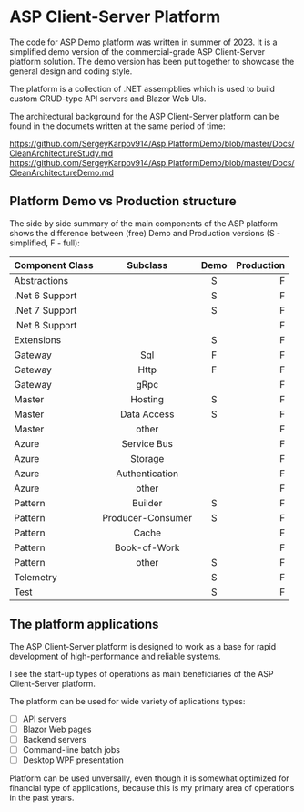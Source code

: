 # ASP Client-Server Platform

The code for ASP Demo platform was written in summer of 2023. It is a simplified demo version of the commercial-grade ASP Client-Server platform solution. The demo version has been put together to showcase the general design and coding style.  

The platform is a collection of .NET assempblies which is used to build custom CRUD-type API servers and Blazor Web UIs. 

The architectural background for the ASP Client-Server platform can be found in the documets written at the same period of time:

https://github.com/SergeyKarpov914/Asp.PlatformDemo/blob/master/Docs/CleanArchitectureStudy.md
https://github.com/SergeyKarpov914/Asp.PlatformDemo/blob/master/Docs/CleanArchitectureDemo.md

## Platform Demo vs Production structure

The side by side summary of the main components of the ASP platform shows the difference between (free) Demo and Production versions (S - simplified, F - full):

| Component Class    | Subclass  | Demo        | Production    |
| :---        |    :----:   | :----:   |          ---: |
| Abstractions      |        | S   | F   |
| .Net 6 Support  |         | S      |   F      |
| .Net 7 Support  |         | S      |   F      |
| .Net 8 Support  |         |       |   F      |
| Extensions   |         | S      |   F      |
| Gateway   |  Sql          | F      |   F      |
| Gateway   |  Http          | F      |   F      |
| Gateway   |  gRpc          |       |   F      |
| Master   |  Hosting  |  S    |   F      |
| Master   |  Data Access           |   S   |   F      |
| Master   |  other           |      |   F      |
| Azure   | Service Bus           |      |   F      |
| Azure   | Storage           |      |   F      |
| Azure   | Authentication  |      |   F      |
| Azure   | other           |      |   F      |
| Pattern   | Builder           |  S    |   F      |
| Pattern   | Producer-Consumer           |   S   |   F      |
| Pattern   | Cache           |      |   F      |
| Pattern   | Book-of-Work           |      |   F      |
| Pattern   |  other          |   S   |   F      |
| Telemetry   |            |   S   |   F      |
| Test   |            | S   |   F      |

## The platform applications

The ASP Client-Server platform is designed to work as a base for rapid development of high-performance and reliable systems. 

I see the start-up types of operations as main beneficiaries of the ASP Client-Server platform.

The platform can be used for wide variety of aplications types: 

- [ ] API servers
- [ ] Blazor Web pages
- [ ] Backend servers
- [ ] Command-line batch jobs
- [ ] Desktop WPF presentation 

Platform can be used unversally, even though it is somewhat optimized for financial type of applications, because this is my primary area of operations in the past years. 






